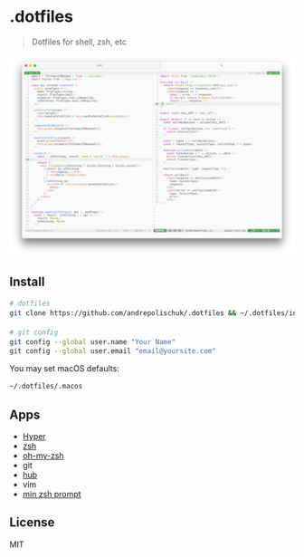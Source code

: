 # .dotfiles

> Dotfiles for shell, zsh, etc

![](screenshot.png)

## Install

```sh
# dotfiles
git clone https://github.com/andrepolischuk/.dotfiles && ~/.dotfiles/init

# git config
git config --global user.name "Your Name"
git config --global user.email "email@yoursite.com"
```

You may set macOS defaults:

```sh
~/.dotfiles/.macos
```

## Apps

* [Hyper][hyper]
* [zsh][zsh]
* [oh-my-zsh][oh-my-zsh]
* git
* [hub][hub]
* vim
* [min zsh prompt][min]

## License

MIT

[hyper]: https://hyper.is
[zsh]: http://www.zsh.org
[oh-my-zsh]: https://github.com/robbyrussell/oh-my-zsh
[hub]: https://github.com/github/hub
[min]: https://github.com/andrepolischuk/min
